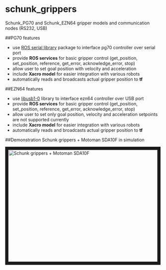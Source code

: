 # schunk_grippers
Schunk_PG70 and Schunk_EZN64 gripper models and communication nodes (RS232, USB)

##PG70 features
- use [ROS serial library](http://wiki.ros.org/serial) package to interface pg70 controller over serial port
- provide **ROS services** for basic gripper control (get_position, set_position, reference, get_error, acknowledge_error, stop) 
- allow user to set goal position with velocity and acceleration
- include **Xacro model** for easier integration with various robots
- automatically reads and broadcasts actual gripper position to **tf**

##EZN64 features
- use [libusb1-0](http://www.libusb.org/wiki/libusb-1.0) library to interface ezn64 controller over USB port
- provide **ROS services** for basic gripper control (get_position, set_position, reference, get_error, acknowledge_error, stop)
- allow user to set only goal position, velocity and acceleration setpoints are not supported currently
- include **Xacro model** for easier integration with various robots
- automatically reads and broadcasts actual gripper position to **tf**

##Demonstration
Schunk grippers + Motoman SDA10F in simulation

<a href="http://www.youtube.com/watch?feature=player_embedded&v=NLtPqIC4rdg
" target="_blank"><img src="http://img.youtube.com/vi/NLtPqIC4rdg/0.jpg" 
alt="Schunk grippers + Motoman SDA10F" width="480" height="360" border="10" /></a>

